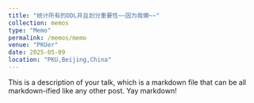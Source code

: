 ```yaml
---
title: "统计所有的DDL并且划分重要性~~因为我懒~~"
collection: memos
type: "Memo"
permalink: /memos/memo
venue: "PKUer"
date: 2025-05-09
location: "PKU,Beijing,China"
---
```


This is a description of your talk, which is a markdown file that can be all markdown-ified like any other post. Yay markdown!

<script>
document.write(new Date().toLocaleDateString());
</script>
